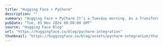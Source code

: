 ```yaml
---
title: "Hugging Face + PyCharm"
description: ""
summary: "Hugging Face + PyCharm It’s a Tuesday morning. As a Transformers maintainer, I’m doing the same thin..."
pubDate: "Tue, 05 Nov 2024 00:00:00 GMT"
source: "Hugging Face Blog"
url: "https://huggingface.co/blog/pycharm-integration"
thumbnail: "https://huggingface.co/blog/assets/pycharm-integration/thumbnail.png"
---
```


